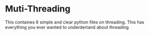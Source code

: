 # Muti-Threading
This containes 6 simple and clear python  files on threading. This has everything you ever wanted to underdertand about threading 
